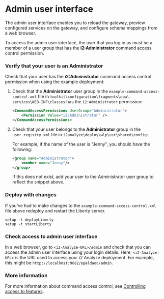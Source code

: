 # Admin user interface

The admin user interface enables you to reload the gateway, preview configured services on the gateway, and configure schema mappings from a web browser.

To access the admin user interface, the user that you log in as must be a member of a user group that has the **i2:Administrator** command access control permission.

### Verify that your user is an Administrator

Check that your user has the **i2:Administrator** command access control
permission when using the example deployment:


1. Check that the **Administrator** user group in the `example-command-access-control.xml` file in
   `toolkit\configuration\fragments\opal-services\WEB-INF\classes` 
    has the `i2:Administrator` permission:
    ```xml
    <CommandAccessPermissions UserGroup="Administrator">
        <Permission Value="i2:Administrator" />
    </CommandAccessPermissions>
    ```

1. Check that your user belongs to the **Administrator** group in the `user.registry.xml` file in
   `i2analyze\deploy\wlp\usr\shared\config`:

    For example, if the name of the user is "Jenny", you should have the
    following:
    ```xml
    <group name="Administrator">
        <member name="Jenny"/>
    </group>
    ```
    If this does not exist, add your user to the Administrator user group to
    reflect the snippet above.



### Deploy with changes

If you've had to make changes to the `example-command-access-control.xml`
file above redeploy and restart the Liberty server.
```
setup -t deployLiberty
setup -t startLiberty
```

### Check access to admin user interface

In a web browser, go to `<i2-Analyze-URL>/admin` and check that you can access the admin user interface using your login details. Here, `<i2-Analyze-URL>` is the URL used to access your i2 Analyze deployment. For example, this might be `http://localhost:9082/opaldaod/admin`.

### More information

For more information about command access control, see [Controlling access to features](https://www.ibm.com/support/knowledgecenter/en/SSXVTH_latest/com.ibm.i2.eia.go.live.doc/controlling_access.html).
